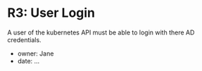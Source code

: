 # R3: User Login

A user of the kubernetes API must be able to login with there AD credentials.

- owner: Jane
- date: ...